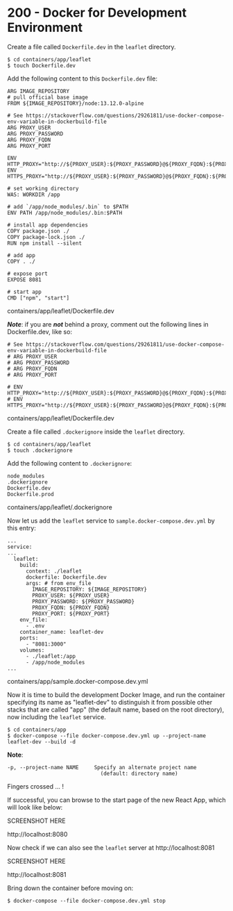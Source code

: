 # 200 - Docker for Development Environment

Create a file called ```Dockerfile.dev``` in the ```leaflet``` directory.

```
$ cd containers/app/leaflet
$ touch Dockerfile.dev
```

Add the following content to this ```Dockerfile.dev``` file:

```
ARG IMAGE_REPOSITORY
# pull official base image
FROM ${IMAGE_REPOSITORY}/node:13.12.0-alpine

# See https://stackoverflow.com/questions/29261811/use-docker-compose-env-variable-in-dockerbuild-file
ARG PROXY_USER
ARG PROXY_PASSWORD
ARG PROXY_FQDN
ARG PROXY_PORT

ENV HTTP_PROXY="http://${PROXY_USER}:${PROXY_PASSWORD}@${PROXY_FQDN}:${PROXY_PORT}"
ENV HTTPS_PROXY="http://${PROXY_USER}:${PROXY_PASSWORD}@${PROXY_FQDN}:${PROXY_PORT}"

# set working directory
WAS: WORKDIR /app

# add `/app/node_modules/.bin` to $PATH
ENV PATH /app/node_modules/.bin:$PATH

# install app dependencies
COPY package.json ./
COPY package-lock.json ./
RUN npm install --silent

# add app
COPY . ./

# expose port
EXPOSE 8081

# start app
CMD ["npm", "start"]
```
containers/app/leaflet/Dockerfile.dev

***Note***: if you are ***not*** behind a proxy, comment out the following lines in Dockerfile.dev, like so:

```
# See https://stackoverflow.com/questions/29261811/use-docker-compose-env-variable-in-dockerbuild-file
# ARG PROXY_USER
# ARG PROXY_PASSWORD
# ARG PROXY_FQDN
# ARG PROXY_PORT

# ENV HTTP_PROXY="http://${PROXY_USER}:${PROXY_PASSWORD}@${PROXY_FQDN}:${PROXY_PORT}"
# ENV HTTPS_PROXY="http://${PROXY_USER}:${PROXY_PASSWORD}@${PROXY_FQDN}:${PROXY_PORT}"
```
containers/app/leaflet/Dockerfile.dev

Create a file called ```.dockerignore``` inside the ```leaflet``` directory.

```
$ cd containers/app/leaflet
$ touch .dockerignore 
```

Add the following content to ```.dockerignore```:

```
node_modules
.dockerignore
Dockerfile.dev
Dockerfile.prod
```
containers/app/leaflet/.dockerignore

Now let us add the ```leaflet``` service to ```sample.docker-compose.dev.yml``` by this entry:

```
...
service:
...
  leaflet:
    build:
      context: ./leaflet
      dockerfile: Dockerfile.dev
      args: # from env_file
        IMAGE_REPOSITORY: ${IMAGE_REPOSITORY}
        PROXY_USER: ${PROXY_USER}
        PROXY_PASSWORD: ${PROXY_PASSWORD}
        PROXY_FQDN: ${PROXY_FQDN}
        PROXY_PORT: ${PROXY_PORT}
    env_file:
      - .env
    container_name: leaflet-dev      
    ports:
      - "8081:3000"
    volumes:
      - ./leaflet:/app
      - /app/node_modules
...

```
containers/app/sample.docker-compose.dev.yml

Now it is time to build the development Docker Image, and run the container specifying its name as "leaflet-dev" to distinguish it from possible other stacks that are called "app" (the default name, based on the root directory), now including the ```leaflet``` service.

```
$ cd containers/app
$ docker-compose --file docker-compose.dev.yml up --project-name leaflet-dev --build -d
```

**Note**:   
```
-p, --project-name NAME     Specify an alternate project name
                              (default: directory name)
```

Fingers crossed ... !

If successful, you can browse to the start page of the new React App, which will look like below:

SCREENSHOT HERE

http://localhost:8080

Now check if we can also see the ```leaflet``` server at http://localhost:8081

SCREENSHOT HERE

http://localhost:8081

Bring down the container before moving on:

```
$ docker-compose --file docker-compose.dev.yml stop
```
